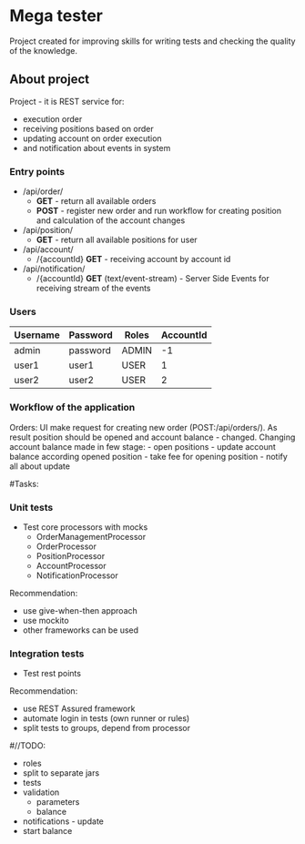 # Mega tester

Project created for improving skills for writing tests and checking the quality of the knowledge.

## About project

Project - it is REST service for:
 - execution order
 - receiving positions based on order
 - updating account on order execution
 - and notification about events in system
 
 ### Entry points
 
- /api/order/
	- **GET** - return all available orders
 	- **POST** - register new order and run workflow for creating position and calculation of the account changes
- /api/position/
	- **GET** - return all available positions for user
- /api/account/
	- /{accountId} **GET** - receiving account by account id
- /api/notification/
	- /{accountId} **GET** (text/event-stream) - Server Side Events for receiving stream of the events

### Users
| Username   | Password | Roles | AccountId |
|------------|----------|-------|-----------|
| admin      | password | ADMIN | -1        |
| user1      | user1    | USER  | 1         |
| user2      | user2    | USER  | 2         |

### Workflow of the application
Orders:
	UI make request for creating new order (POST:/api/orders/). As result position should be opened and account balance - changed.
	Changing account balance made in few stage:
	- open positions
	- update account balance according opened position
	- take fee for opening position
	- notify all about update 
	  

#Tasks:
### Unit tests
- Test core processors with mocks
	- OrderManagementProcessor
	- OrderProcessor
	- PositionProcessor
	- AccountProcessor
	- NotificationProcessor

Recommendation:
- use give-when-then approach
- use mockito
- other frameworks can be used

### Integration tests
- Test rest points 

Recommendation:
- use REST Assured framework
- automate login in tests (own runner or rules)
- split tests to groups, depend from processor

 	
#//TODO:
- roles
- split to separate jars
- tests
- validation
	- parameters
	- balance
- notifications - update
- start balance